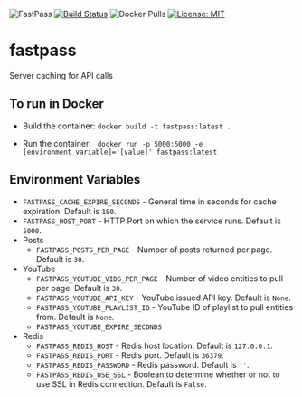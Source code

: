 ![FastPass](https://img.shields.io/badge/wdwnt-fastpass-blue.svg) [![Build Status](https://travis-ci.org/wdwnt/fastpass.svg?branch=master)](https://travis-ci.org/wdwnt/fastpass) ![Docker Pulls](https://img.shields.io/docker/pulls/wdwnt/fastpass.svg) [![License: MIT](https://img.shields.io/badge/License-MIT-yellow.svg)](https://opensource.org/licenses/MIT)


# fastpass
Server caching for API calls

## To run in Docker
* Build the container: `docker build -t fastpass:latest .`

* Run the container: ` docker run -p 5000:5000 -e [environment_variable]='[value]' fastpass:latest`

## Environment Variables

* `FASTPASS_CACHE_EXPIRE_SECONDS` - General time in seconds for cache expiration. Default is `180`.
* `FASTPASS_HOST_PORT` - HTTP Port on which the service runs. Default is `5000`.
* Posts
    * `FASTPASS_POSTS_PER_PAGE` - Number of posts returned per page. Default is `30`.
* YouTube
    * `FASTPASS_YOUTUBE_VIDS_PER_PAGE` - Number of video entities to pull per page. Default is `30`.
    * `FASTPASS_YOUTUBE_API_KEY` - YouTube issued API key. Default is `None`.
    * `FASTPASS_YOUTUBE_PLAYLIST_ID` - YouTube ID of playlist to pull entities from. Default is `None`.
    * `FASTPASS_YOUTUBE_EXPIRE_SECONDS`
* Redis
    * `FASTPASS_REDIS_HOST` - Redis host location. Default is `127.0.0.1`.
    * `FASTPASS_REDIS_PORT` - Redis port. Default is `36379`.
    * `FASTPASS_REDIS_PASSWORD` - Redis password. Default is `''`.
    * `FASTPASS_REDIS_USE_SSL` - Boolean to determine whether or not to use SSL in Redis connection. Default is `False`.

